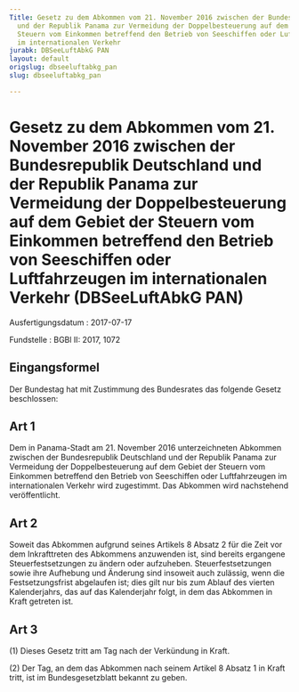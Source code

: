 ```yaml
---
Title: Gesetz zu dem Abkommen vom 21. November 2016 zwischen der Bundesrepublik Deutschland
  und der Republik Panama zur Vermeidung der Doppelbesteuerung auf dem Gebiet der
  Steuern vom Einkommen betreffend den Betrieb von Seeschiffen oder Luftfahrzeugen
  im internationalen Verkehr
jurabk: DBSeeLuftAbkG PAN
layout: default
origslug: dbseeluftabkg_pan
slug: dbseeluftabkg_pan

---
```


# Gesetz zu dem Abkommen vom 21. November 2016 zwischen der Bundesrepublik Deutschland und der Republik Panama zur Vermeidung der Doppelbesteuerung auf dem Gebiet der Steuern vom Einkommen betreffend den Betrieb von Seeschiffen oder Luftfahrzeugen im internationalen Verkehr (DBSeeLuftAbkG PAN)

Ausfertigungsdatum
:   2017-07-17

Fundstelle
:   BGBl II: 2017, 1072


## Eingangsformel

Der Bundestag hat mit Zustimmung des Bundesrates das folgende Gesetz beschlossen:


## Art 1

Dem in Panama-Stadt am 21. November 2016 unterzeichneten Abkommen zwischen der Bundesrepublik Deutschland und der Republik Panama zur Vermeidung der Doppelbesteuerung auf dem Gebiet der Steuern vom Einkommen betreffend den Betrieb von Seeschiffen oder Luftfahrzeugen im internationalen Verkehr wird zugestimmt. Das Abkommen wird nachstehend veröffentlicht.


## Art 2

Soweit das Abkommen aufgrund seines Artikels 8 Absatz 2 für die Zeit vor dem Inkrafttreten des Abkommens anzuwenden ist, sind bereits ergangene Steuerfestsetzungen zu ändern oder aufzuheben. Steuerfestsetzungen sowie ihre Aufhebung und Änderung sind insoweit auch zulässig, wenn die Festsetzungsfrist abgelaufen ist; dies gilt nur bis zum Ablauf des vierten Kalenderjahrs, das auf das Kalenderjahr folgt, in dem das Abkommen in Kraft getreten ist.


## Art 3

(1) Dieses Gesetz tritt am Tag nach der Verkündung in Kraft.

(2) Der Tag, an dem das Abkommen nach seinem Artikel 8 Absatz 1 in Kraft tritt, ist im Bundesgesetzblatt bekannt zu geben.

